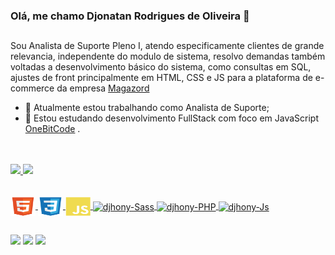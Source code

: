 ### Olá, me chamo Djonatan Rodrigues de Oliveira 👋
##

Sou Analista de Suporte Pleno I, atendo especificamente clientes de grande relevancia, independente do modulo de sistema, resolvo demandas também voltadas a desenvolvimento básico do sistema, como consultas em SQL, ajustes de front principalmente em HTML, CSS e JS para a plataforma de e-commerce da empresa <a href="https://www.magazord.com.br/">Magazord</a> 

- 🔭 Atualmente estou trabalhando como Analista de Suporte;
- 🌱 Estou estudando desenvolvimento FullStack com foco em JavaScript <a href="https://onebitcode.com/lp/">OneBitCode</a>
.

<br />
<br />
<div>
  <a href="https://github.com/DjhonyOliveira">
  <img height="180em" src="https://github-readme-stats.vercel.app/api?username=DjhonyOliveira&show_icons=true&bg_color=00000000"/>
  <img height="180em" src="https://github-readme-stats.vercel.app/api/top-langs/?username=DjhonyOliveira&layout=compact&bg_color=00000000"/>
</div>    
<br />
<div style="display: inline_block"><br>
  <img align="center" alt="Djhony-HTML" height="30" width="40" src="https://raw.githubusercontent.com/devicons/devicon/master/icons/html5/html5-original.svg">
  <img align="center" alt="Djhony-CSS" height="30" width="40" src="https://raw.githubusercontent.com/devicons/devicon/master/icons/css3/css3-original.svg">
  <img align="center" alt="djhony-Js" height="30" width="40" src="https://raw.githubusercontent.com/devicons/devicon/master/icons/javascript/javascript-plain.svg">
  <img align="center" alt="djhony-Sass" height="50" width="40" src="https://cdn.jsdelivr.net/gh/devicons/devicon/icons/sass/sass-original.svg" />      
  <img align="center" alt="djhony-PHP" height="50" width="40" src="https://cdn.jsdelivr.net/gh/devicons/devicon/icons/php/php-plain.svg"/>
  <img align="center" alt="djhony-Js" height="30" width="40" src="https://cdn.jsdelivr.net/gh/devicons/devicon/icons/postgresql/postgresql-original.svg" />        
</div>
  
  ##
  
<div>
  <a href="https://www.linkedin.com/in/djonatan-rodrigues-473080255/" target="_blank"><img src="https://img.shields.io/badge/LinkedIn-0077B5?style=for-the-badge&logo=linkedin&logoColor=white" target="_blank"/></a>
  <a href="mailto:djonatan.rodrigues@magazord.com.br" target="_blank"><img src="https://img.shields.io/badge/Gmail-D14836?style=for-the-badge&logo=gmail&logoColor=white" target="_blank"/></a>
   <a href="https://www.instagram.com/djonatan_r_oliveira/" target="_blank"><img src="https://img.shields.io/badge/-Instagram-%23E4405F?style=for-the-badge&logo=instagram&logoColor=white" target="_blank"></a>
  
</div>
